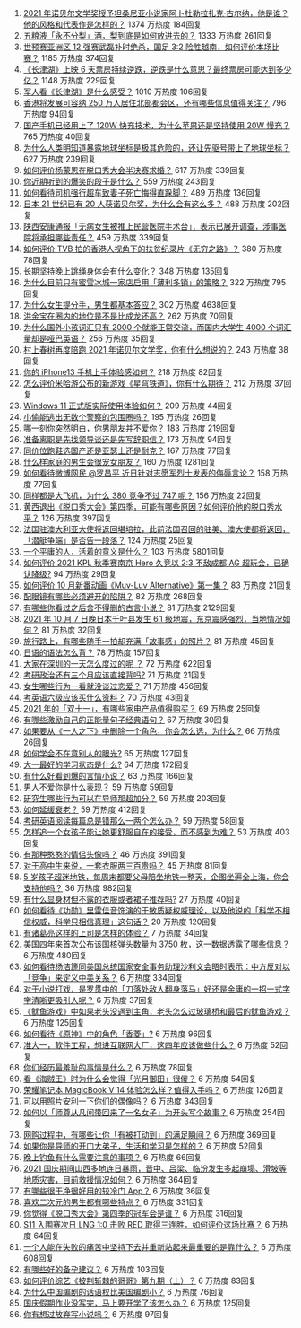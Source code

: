 1. [2021 年诺贝尔文学奖授予坦桑尼亚小说家阿卜杜勒拉扎克·古尔纳，他是谁？他的风格和代表作是怎样的？](https://www.zhihu.com/question/491047860) 1374 万热度 184回复
1. [五粮液「永不分梨」酒，梨到底是如何放进去的？](https://www.zhihu.com/question/485979041) 1333 万热度 261回复
1. [世预赛亚洲区 12 强赛武磊补时绝杀，国足 3:2 险胜越南，如何评价本场比赛？](https://www.zhihu.com/question/491016145) 1185 万热度 374回复
1. [《长津湖》上映 6 天票房持续逆跌，逆跌是什么意思？最终票房可能达到多少亿？](https://www.zhihu.com/question/490818715) 1148 万热度 229回复
1. [军人看《长津湖》是什么感受？](https://www.zhihu.com/question/489919279) 1010 万热度 106回复
1. [香港将发展可容纳 250 万人居住北部都会区，还有哪些信息值得关注？](https://www.zhihu.com/question/490865267) 796 万热度 94回复
1. [国产手机已经用上了 120W 快充技术，为什么苹果还是坚持使用 20W 慢充？](https://www.zhihu.com/question/486796016) 765 万热度 40回复
1. [为什么人类明知道暴露地球坐标是极其危险的，还让先驱号带上了地球坐标？](https://www.zhihu.com/question/486346249) 627 万热度 239回复
1. [如何评价杨蒙恩在脱口秀大会半决赛求婚？](https://www.zhihu.com/question/490937022) 617 万热度 339回复
1. [你近期听到的爆笑的段子是什么？](https://www.zhihu.com/question/476560453) 559 万热度 243回复
1. [如何看待司机强行超车致妻子死亡悔得直跺脚？](https://www.zhihu.com/question/491054094) 489 万热度 136回复
1. [日本 21 世纪已有 20 人获诺贝尔奖，为什么会有这么多？](https://www.zhihu.com/question/490750303) 488 万热度 202回复
1. [陕西安康通报「无病女生被推上民营医院手术台」，表示已展开调查，涉事医院将承担哪些责任？](https://www.zhihu.com/question/490984433) 459 万热度 339回复
1. [如何评价 TVB 拍的香港人视角下的扶贫纪录片《无穷之路》？](https://www.zhihu.com/question/487385061) 380 万热度 78回复
1. [长期坚持晚上跳绳身体会有什么变化？](https://www.zhihu.com/question/434554470) 348 万热度 135回复
1. [为什么目前只有蜜雪冰城一家店启用「薄利多销」的策略？](https://www.zhihu.com/question/469087818) 322 万热度 795回复
1. [为什么女生提分手，男生都基本答应？](https://www.zhihu.com/question/335505500) 302 万热度 4638回复
1. [洪金宝在圈内的地位是不是比成龙还高？](https://www.zhihu.com/question/65917951) 262 万热度 70回复
1. [为什么国外小孩词汇只有 2000 个就能正常交流，而国内大学生 4000 个词汇量却是哑巴英语？](https://www.zhihu.com/question/377998055) 256 万热度 35回复
1. [村上春树再度陪跑 2021 年诺贝尔文学奖，你有什么想说的？](https://www.zhihu.com/question/491060908) 243 万热度 38回复
1. [你的 iPhone13 手机上手体验感如何？](https://www.zhihu.com/question/488676795) 218 万热度 82回复
1. [怎么评价米哈游公布的新游戏《星穹铁道》，你有什么期待？](https://www.zhihu.com/question/490783057) 212 万热度 37回复
1. [Windows 11 正式版实际使用体验如何？](https://www.zhihu.com/question/488083029) 209 万热度 44回复
1. [小偷能逃出无数个警察的包围圈吗？](https://www.zhihu.com/question/490047418) 195 万热度 26回复
1. [哪一刻你突然明白，你男朋友并不爱你？](https://www.zhihu.com/question/477839494) 183 万热度 219回复
1. [准备离职是先找领导谈还是先写辞职信？](https://www.zhihu.com/question/489303548) 173 万热度 94回复
1. [同价位跑鞋选国产还是亚瑟士还是耐克？](https://www.zhihu.com/question/291770905) 167 万热度 77回复
1. [什么样家庭的男生会很宠女朋友？](https://www.zhihu.com/question/313152078) 160 万热度 1281回复
1. [如何看待微博网民 @罗昌平 近日针对志愿军烈士发表的侮辱言论？](https://www.zhihu.com/question/491084605) 158 万热度 77回复
1. [同样都是大飞机，为什么 380 竞争不过 747 呢？](https://www.zhihu.com/question/488937165) 156 万热度 22回复
1. [黄西退出《脱口秀大会》第四季，可能有哪些原因？如何评价他的脱口秀水平？](https://www.zhihu.com/question/485374020) 126 万热度 397回复
1. [法国驻澳大利亚大使将返回堪培拉，此前法国召回的驻美、澳大使都将返回，「潜艇争端」是否告一段落？](https://www.zhihu.com/question/490975692) 124 万热度 25回复
1. [一个平庸的人，活着的意义是什么？](https://www.zhihu.com/question/436020711) 103 万热度 5801回复
1. [如何评价 2021 KPL 秋季赛南京 Hero 久竞以 2:3 不敌成都 AG 超玩会，已确认降级?](https://www.zhihu.com/question/491022204) 94 万热度 29回复
1. [如何评价 10 月新番动画《Muv-Luv Alternative》第一集？](https://www.zhihu.com/question/489938057) 83 万热度 21回复
1. [配眼镜有哪些必须避开的陷阱？](https://www.zhihu.com/question/20123451) 82 万热度 268回复
1. [有哪些你看过之后舍不得删的古言小说？](https://www.zhihu.com/question/39581101) 81 万热度 2129回复
1. [2021 年 10 月 7 日晚日本千叶县发生 6.1 级地震，东京震感强烈，当地情况如何？](https://www.zhihu.com/question/491082299) 81 万热度 32回复
1. [旅行路上，有哪些随手一拍却充满「故事感」的照片？](https://www.zhihu.com/question/486525675) 81 万热度 45回复
1. [日语的语法怎么背？](https://www.zhihu.com/question/352141891) 78 万热度 157回复
1. [大家在深圳的一天怎么度过的呢 ？](https://www.zhihu.com/question/479143486) 72 万热度 622回复
1. [考研政治还有三个月应该直接背吗?](https://www.zhihu.com/question/489846700) 71 万热度 21回复
1. [女生哪些行为一看就没谈过恋爱？](https://www.zhihu.com/question/274051741) 71 万热度 456回复
1. [考英语六级应该买什么资料？](https://www.zhihu.com/question/344969598) 70 万热度 43回复
1. [2021 年的「双十一」，有哪些家电产品值得购买？](https://www.zhihu.com/question/489411149) 69 万热度 25回复
1. [有哪些激励自己的正能量句子经典语句？](https://www.zhihu.com/question/485471479) 67 万热度 30回复
1. [如果要从《一人之下》中删除一个角色，你会怎么选，为什么？](https://www.zhihu.com/question/488563662) 66 万热度 26回复
1. [如何学会不在意别人的眼光?](https://www.zhihu.com/question/490653665) 65 万热度 127回复
1. [大一最好的学习状态是什么?](https://www.zhihu.com/question/436598583) 64 万热度 172回复
1. [有什么好看到爆的言情小说？](https://www.zhihu.com/question/481073236) 63 万热度 166回复
1. [男人不爱你是什么表现？](https://www.zhihu.com/question/327758816) 59 万热度 59回复
1. [研究生哪些行为可以在导师那超加分？](https://www.zhihu.com/question/443960725) 59 万热度 203回复
1. [如何延缓衰老？](https://www.zhihu.com/question/20806377) 59 万热度 412回复
1. [考研英语阅读每篇总是错那么一两个怎么办？](https://www.zhihu.com/question/387056133) 59 万热度 58回复
1. [怎样追一个女孩子能让她更舒服自在的接受，而不感到为难？](https://www.zhihu.com/question/307728254) 53 万热度 403回复
1. [有那种憨憨的情侣头像吗？](https://www.zhihu.com/question/357098205) 46 万热度 391回复
1. [对于高中生来说，一套衣服两三百贵吗？](https://www.zhihu.com/question/490588253) 45 万热度 81回复
1. [5 岁孩子超迷地铁，每周末都要父母陪坐地铁一整天，企图坐遍全上海，你会支持他吗？](https://www.zhihu.com/question/484372748) 36 万热度 982回复
1. [有什么显身材但不露的衣服或者裙子推荐吗?](https://www.zhihu.com/question/490345235) 27 万热度 40回复
1. [如何看待《功勋》里雷佳音饰演的于敏质疑权威理论，以及他说的「科学不相信权威，科学只相信真理」这句话？](https://www.zhihu.com/question/490133283) 20 万热度 120回复
1. [有诸葛亮这样的上司是怎样的体验？](https://www.zhihu.com/question/489903012) 7 万热度 34回复
1. [美国四年来首次公布该国核弹头数量为 3750 枚，这一数据透露了哪些信息？](https://www.zhihu.com/question/490840493) 6 万热度 480回复
1. [如何看待杨洁篪同美国总统国家安全事务助理沙利文会晤时表示：中方反对以「竞争」来定义中美关系？](https://www.zhihu.com/question/490971129) 6 万热度 334回复
1. [对于小说打戏，是罗贯中的「刀落处敌人翻身落马」好还是金庸的一招一式字字清晰更吸引人呢？](https://www.zhihu.com/question/356969212) 6 万热度 37回复
1. [《鱿鱼游戏》中如果老头没遇到主角，老头怎么过玻璃桥和最后的鱿鱼游戏？](https://www.zhihu.com/question/489662099) 6 万热度 125回复
1. [如何看待《原神》中的角色「香菱」?](https://www.zhihu.com/question/460105478) 6 万热度 96回复
1. [准大一，软件工程，想进互联网大厂，这四年应该做些什么？](https://www.zhihu.com/question/476165475) 6 万热度 52回复
1. [你们经历最羞耻的事情是什么？](https://www.zhihu.com/question/484150077) 6 万热度 78回复
1. [看《海贼王》时为什么会觉得「光月御田」很傻？](https://www.zhihu.com/question/488099012) 6 万热度 54回复
1. [荣耀笔记本 MagicBook V 14 体验怎么样？值得入手吗？](https://www.zhihu.com/question/489926639) 6 万热度 126回复
1. [可以用照片安利一下你们的偶像吗？](https://www.zhihu.com/question/485220576) 6 万热度 343回复
1. [如何以「师尊从凡间带回来了一名女子」为开头写个故事？](https://www.zhihu.com/question/441114065) 6 万热度 254回复
1. [网购过程中，有哪些让你「有被打动到」的满足瞬间？](https://www.zhihu.com/question/490477634) 6 万热度 369回复
1. [如果你是导师的开门大弟子，生活和学习是怎样的？](https://www.zhihu.com/question/488819420) 6 万热度 52回复
1. [晚上钓鱼有什么需要注意的事项？](https://www.zhihu.com/question/485470923) 6 万热度 66回复
1. [2021 国庆期间山西多地连日暴雨，晋中、吕梁、临汾发生多起崩塌、滑坡等地质灾害，目前救援情况如何？](https://www.zhihu.com/question/490988349) 6 万热度 364回复
1. [有哪些很干净很好用的较冷门 App？](https://www.zhihu.com/question/43229528) 6 万热度 36回复
1. [喜欢二次元的男生都有哪些特点？](https://www.zhihu.com/question/443576869) 6 万热度 331回复
1. [你觉得《脱口秀大会》第四季的冠军会是谁？](https://www.zhihu.com/question/483999026) 6 万热度 316回复
1. [S11 入围赛次日 LNG 1:0 击败 RED 取得三连胜，如何评价这场比赛？](https://www.zhihu.com/question/490920170) 6 万热度 64回复
1. [一个人能在失败的痛苦中坚持下去并重新站起来最重要的是靠什么？](https://www.zhihu.com/question/485210839) 6 万热度 608回复
1. [有哪些好的备孕建议？](https://www.zhihu.com/question/467902863) 6 万热度 103回复
1. [如何评价综艺《披荆斩棘的哥哥》第九期（上）？](https://www.zhihu.com/question/490980541) 6 万热度 83回复
1. [为什么中国编剧的话语权比美国编剧小？](https://www.zhihu.com/question/393030318) 6 万热度 76回复
1. [国庆假期作业没写完，马上要开学了该怎么办？](https://www.zhihu.com/question/490817368) 6 万热度 125回复
1. [你有想过放弃写小说吗？](https://www.zhihu.com/question/485103434) 6 万热度 97回复